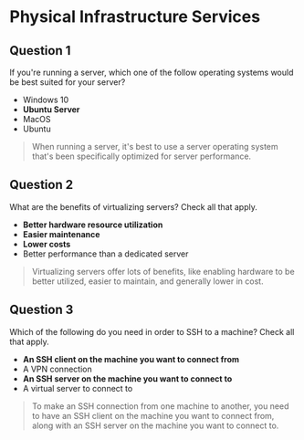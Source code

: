 # Physical Infrastructure Services
 
## Question 1

If you're running a server, which one of the follow operating systems would be best suited for your server?
* Windows 10
* **Ubuntu Server**
* MacOS
* Ubuntu

> When running a server, it's best to use a server operating system that's been specifically optimized for server performance.

## Question 2

What are the benefits of virtualizing servers? Check all that apply.

* **Better hardware resource utilization**
* **Easier maintenance**
* **Lower costs**
* Better performance than a dedicated server

> Virtualizing servers offer lots of benefits, like enabling hardware to be better utilized, easier to maintain, and generally lower in cost.

## Question 3

Which of the following do you need in order to SSH to a machine? Check all that apply.

* **An SSH client on the machine you want to connect from**
* A VPN connection
* **An SSH server on the machine you want to connect to**
* A virtual server to connect to

> To make an SSH connection from one machine to another, you need to have an SSH client on the machine you want to connect from, along with an SSH server on the machine you want to connect to.
